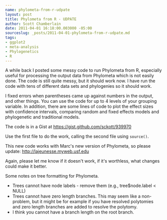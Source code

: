 ```yaml
---
name: phylometa-from-r-udpate
layout: post
title: Phylometa from R - UDPATE
author: Scott Chamberlain
date: 2011-04-01 16:18:00.003000 -05:00
sourceslug: _posts/2011-04-01-phylometa-from-r-udpate.md
tags:
- ggplot2
- meta-analysis
- Phylogenetics
- R
---
```


A while back I posted some messy code to run Phylometa from R, especially useful for processing the output data from Phylometa which is not easily done. The code is still quite messy, but it should work now. I have run the code with tens of different data sets and phylogenies so it should work.

I fixed errors when parentheses came up against numbers in the output, and other things. You can use the code for up to 4 levels of your grouping variable. In addition, there are some lines of code to plot the effect sizes with confidence intervals, comparing random and fixed effects models and phylogenetic and traditional models.

The code is in a Gist at <https://gist.github.com/sckott/939970>

Use the first file to do the work, calling the second file using `source()`.

This new code works with Marc's new version of Phylometa, so please update: <http://lajeunesse.myweb.usf.edu>

Again, please let me know if it doesn't work, if it's worthless, what changes could make it better.

Some notes on tree formatting for Phylometa.

* Trees cannot have node labels - remove them (e.g., tree$node.label &lt; NULL)
* Trees cannot have zero length branches. This may seem like a non-problem, but it might be for example if you have resolved polytomies and zero length branches are added to resolve the polytomy.
* I think you cannot have a branch length on the root branch.
